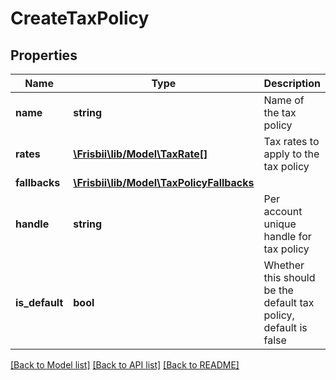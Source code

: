 # CreateTaxPolicy

## Properties
Name | Type | Description | Notes
------------ | ------------- | ------------- | -------------
**name** | **string** | Name of the tax policy | 
**rates** | [**\Frisbii\lib/Model\TaxRate[]**](TaxRate.md) | Tax rates to apply to the tax policy | [optional] 
**fallbacks** | [**\Frisbii\lib/Model\TaxPolicyFallbacks**](TaxPolicyFallbacks.md) |  | 
**handle** | **string** | Per account unique handle for tax policy | 
**is_default** | **bool** | Whether this should be the default tax policy, default is false | 

[[Back to Model list]](../../README.md#documentation-for-models) [[Back to API list]](../../README.md#documentation-for-api-endpoints) [[Back to README]](../../README.md)

